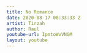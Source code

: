 ```yaml
---
title: No Romance
date: 2020-08-17 08:33:33 Z
artist: Tirzah
author: Raul
youtube-url: IpmtoWvVNGM
layout: youtube
---
```


